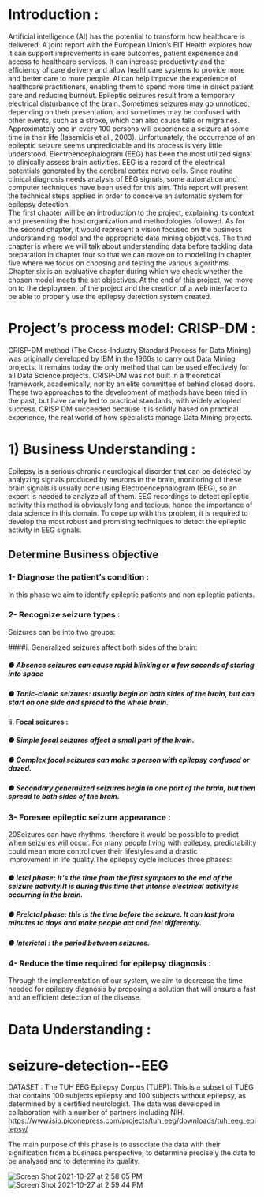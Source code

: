 
 
 # Introduction :
 Artificial intelligence (AI) has the potential to transform how healthcare is delivered. A joint report with the  European Union’s EIT Health explores how it can support improvements in care outcomes, patient experience  and access to healthcare services. It can increase productivity and the efficiency of care delivery and allow  healthcare systems to provide more and better care to more people. AI can help improve the experience of  healthcare practitioners, enabling them to spend more time in direct patient care and reducing burnout. 
Epileptic seizures result from a temporary electrical disturbance of the brain. Sometimes seizures may go  unnoticed, depending on their presentation, and sometimes may be confused with other events, such as a  stroke, which can also cause falls or migraines. Approximately one in every 100 persons will experience a  seizure at some time in their life (Iasemidis et al., 2003). Unfortunately, the occurrence of an epileptic seizure  seems unpredictable and its process is very little understood. Electroencephalogram (EEG) has been the most  utilized signal to clinically assess brain activities. EEG is a record of the electrical potentials generated by the  cerebral cortex nerve cells. Since routine clinical diagnosis needs analysis of EEG signals, some automation  and computer techniques have been used for this aim. This report will present the technical steps applied in  order to conceive an automatic system for epilepsy detection.  
The first chapter will be an introduction to the project, explaining its context and presenting the host  organization and methodologies followed. As for the second chapter, it would represent a vision focused on  the business understanding model and the appropriate data mining objectives. The third chapter is where we  will talk about understanding data before tackling data preparation in chapter four so that we can move on to  modelling in chapter five where we focus on choosing and testing the various algorithms. Chapter six is an  evaluative chapter during which we check whether the chosen model meets the set objectives. At the end of  this project, we move on to the deployment of the project and the creation of a web interface to be able to  properly use the epilepsy detection system created.

# Project’s process model: CRISP-DM  :
CRISP-DM method (The Cross-Industry Standard Process for Data Mining) was originally developed by  IBM in the 1960s to carry out Data Mining projects. It remains today the only method that can be used  effectively for all Data Science projects. CRISP-DM was not built in a theoretical framework, academically,  nor by an elite committee of behind closed doors. These two approaches to the development of methods  have been tried in the past, but have rarely led to practical standards, with widely adopted success. CRISP DM succeeded because it is solidly based on practical experience, the real world of how specialists manage  Data Mining projects. 

# 1) Business Understanding :
Epilepsy is a serious chronic neurological disorder that can be detected by analyzing signals produced  by neurons in the brain, monitoring of these brain signals is usually done using Electroencephalogram (EEG),  so an expert is needed to analyze all of them. EEG recordings to detect epileptic activity this method is  obviously long and tedious, hence the importance of data science in this domain. 
To cope up with this problem, it is required to develop the most robust and promising techniques to detect the  epileptic activity in EEG signals. 

## Determine Business objective 
### 1- Diagnose the patient’s condition : 
In this phase we aim to identify epileptic patients and non epileptic patients. 
### 2- Recognize seizure types : 
Seizures can be into two groups: 

 ####i. Generalized seizures affect both sides of the brain: 
 
  ##### ● Absence seizures can cause rapid blinking or a few seconds of staring into space 
  ##### ● Tonic-clonic seizures: usually begin on both sides of the brain, but can start on one side and  spread to the whole brain. 
 #### ii. Focal seizures :
 
  #####  ● Simple focal seizures affect a small part of the brain. 
  #####  ● Complex focal seizures can make a person with epilepsy confused or dazed. 
   ##### ● Secondary generalized seizures begin in one part of the brain, but then spread to both sides of  the brain. 
### 3- Foresee epileptic seizure appearance :

20Seizures can have rhythms, therefore it would be possible to predict when seizures will occur. For  many people living with epilepsy, predictability could mean more control over their lifestyles and a drastic  
improvement in life quality.The epilepsy cycle includes three phases: 

##### ● Ictal phase: It's the time from the first symptom to the end of the seizure activity.It is during this time  that intense electrical activity is occurring in the brain. 
##### ● Preictal phase: this is the time before the seizure. It can last from minutes to days and make people  act and feel differently. 
##### ● Interictal : the period between seizures. 
### 4- Reduce the time required for epilepsy diagnosis : 
Through the implementation of our system, we aim to decrease the time needed for epilepsy diagnosis by  proposing a solution that will ensure a fast and an efficient detection of the disease. 

# Data Understanding :

# seizure-detection--EEG
DATASET :
 The TUH EEG Epilepsy Corpus (TUEP): This is a subset of TUEG that contains 100 subjects epilepsy and 100 subjects without epilepsy, as determined by a certified neurologist. The data was developed in collaboration with a number of partners including NIH.
 https://www.isip.piconepress.com/projects/tuh_eeg/downloads/tuh_eeg_epilepsy/
 
 
The main purpose of this phase is to associate the data with their signification from a business perspective,  to determine precisely the data to be analysed and to determine its quality.  


![Screen Shot 2021-10-27 at 2 58 05 PM](https://user-images.githubusercontent.com/73257173/139080548-5857c59d-e577-4516-b223-c1f2f2d20a17.png)
![Screen Shot 2021-10-27 at 2 59 44 PM](https://user-images.githubusercontent.com/73257173/139080836-2189b610-bca6-4c60-b210-b12ea78388da.png)

